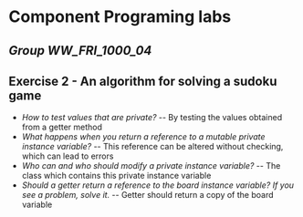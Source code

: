 # Component Programing labs
## _Group WW_FRI_1000_04_

## Exercise 2 - An algorithm for solving a sudoku game
 - _How to test values that are private?_ -- By testing the values obtained from a getter method
 - _What happens when you return a reference to a mutable private instance variable?_ -- This reference can be altered without checking, which can lead to errors
 - _Who can and who should modify a private instance variable?_ -- The class which contains this private instance variable
 - _Should a getter return a reference to the board instance variable? If you see a problem, solve it._ -- Getter should return a copy of the board variable
